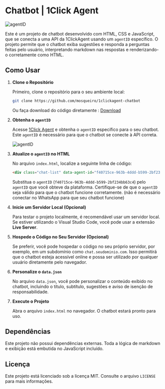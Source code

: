 
# Chatbot | 1Click Agent

![agentID](https://i.imgur.com/JDYlKTA.png)

Este é um projeto de chatbot desenvolvido com HTML, CSS e JavaScript, que se conecta a uma API da 1ClickAgent usando um `agentID` específico. O projeto permite que o chatbot exiba sugestões e responda a perguntas feitas pelo usuário, interpretando markdown nas respostas e renderizando-o corretamente como HTML.

## Como Usar

1. **Clone o Repositório**

   Primeiro, clone o repositório para o seu ambiente local:

   ```bash
   git clone https://github.com/mosqueiro/1clickagent-chatbot
   ```

   Ou faça download do código diretamente : [Download](https://github.com/mosqueiro/1clickagent-chatbot/archive/refs/heads/main.zip)

2. **Obtenha o `agentID`**

   Acesse [1Click Agent](http://1clickagent.ai) e obtenha o `agentID` específico para o seu chatbot. Este `agentID` é necessário para que o chatbot se conecte à API correta.

   ![agentID](https://i.imgur.com/JzFEbC5.png)

4. **Atualize o `agentID` no HTML**

   No arquivo `index.html`, localize a seguinte linha de código:

   ```html
   <div class="chat-list" data-agent-id="f40715ce-963b-4ddd-b599-2bf234bb63c4"></div>
   ```

   Substitua o `agentID` (`f40715ce-963b-4ddd-b599-2bf234bb63c4`) pelo `agentID` que você obteve da plataforma. Certifique-se de que o `agentID` seja válido para que o chatbot funcione corretamente. (não é necessário conectar no WhatsApp para que seu chatbot funcione)

5. **Inicie um Servidor Local (Opcional)**

   Para testar o projeto localmente, é recomendável usar um servidor local. Se estiver utilizando o Visual Studio Code, você pode usar a extensão **Live Server**.

6. **Hospede o Código no Seu Servidor (Opcional)**

   Se preferir, você pode hospedar o código no seu próprio servidor, por exemplo, em um subdomínio como `chat.seudominio.com`. Isso permitirá que o chatbot esteja acessível online e possa ser utilizado por qualquer usuário diretamente pelo navegador.

7. **Personalize o `data.json`**

   No arquivo `data.json`, você pode personalizar o conteúdo exibido no chatbot, incluindo o título, subtítulo, sugestões e aviso de isenção de responsabilidade.

8. **Execute o Projeto**

   Abra o arquivo `index.html` no navegador. O chatbot estará pronto para uso.

## Dependências

Este projeto não possui dependências externas. Toda a lógica de markdown e exibição está embutida no JavaScript incluído.

## Licença

Este projeto está licenciado sob a licença MIT. Consulte o arquivo `LICENSE` para mais informações.
